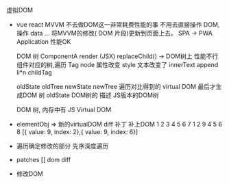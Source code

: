 虚拟DOM
- vue react MVVM 
  不去做DOM这一非常耗费性能的事
  不用去直接操作 DOM, 操作 data ... 将MVVM的修改( DOM 片段)更新到页面上去。
  SPA -> PWA Application 性能OK

  DOM 树
  ComponentA render (JSX) replaceChild() -> DOM树上
  性能不行 组件对应的树,遍历
    Tag node
    属性改变 style
    文本改变了  innerText
    append  li*n
    childTag

  oldState  oldTree
    newState  newTree 遍历对比得到的 virtual DOM
    最后才生成DOM 树
    oldState DOM树的 描述 JS版本的DOM树

    DOM 树, 内存中有 JS Virtual DOM

- elementObj => 新的virtualDOM
  diff  补丁  补上DOM
        1
      2   3
    4  5 6  7
        1
      2   9
    4  5 6  8
  [{ value: 9, index: 2},{ value: 9, index: 6}]
- 遍历确定修改的部分 先序深度遍历
- patches [] dom diff
- 修改DOM